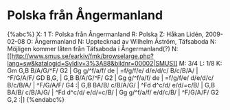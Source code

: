 # Polska från Ångermanland

{%abc%}
X: 1
T: Polska från Ångermanland
R: Polska
Z: Håkan Lidén, 2009-02-08
O: Ångermanland
N: Upptecknad av Wilhelm Åström, Täfsaboda
N: Möjligen kommer låten från Täfsaboda i Ångermanland(?)
N: [[http://www.smus.se/earkiv/fmk/browselarge.php?lang=sw&katalogid=Svldiv+3%3A88&bildnr=00002|SMUS]]
M: 3/4
L: 1/8
K: Gm
G,B B/A/G/^F/ G2 | Gg g/^f/a/f/ de | =f/g/f/e/ d/e/d/c/ B/c/B/A/ | ^F/G/A/F/ GD B,G, |
G,B B/A/G/^F/ G2 | Gg g/^f/a/f/ de | =f/g/f/e/ d/e/d/c/ B/c/B/A/ | ^F/G/A/F/ G4 :|
G,B BA/B/ c/B/A/G/ | ^Fd d^c/d/ e/d/=c/B/ | G,B BA/B/ c/B/A/G/ | ^Fd d^c/d/ e/d/=c/B/ |
Gg g/^f/a/f/ e/d/c/B/ | ^F/G/A/F/ G2 G,2 :|]
{%endabc%}
